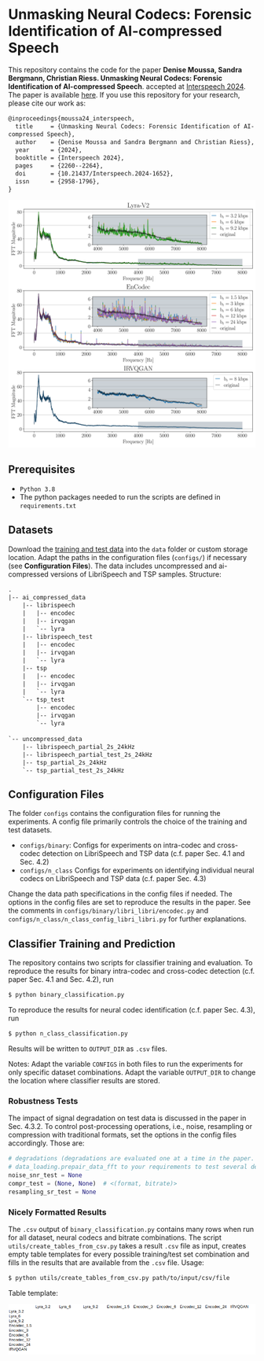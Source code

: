 # Unmasking Neural Codecs: Forensic Identification of AI-compressed Speech
This repository contains the code for the paper 
**Denise Moussa, Sandra Bergmann, Christian Riess. Unmasking Neural Codecs: Forensic Identification of AI-compressed Speech**.
accepted at  [Interspeech 2024](https://interspeech2024.org/). The paper is available [here](https://www.isca-archive.org/interspeech_2024/moussa24_interspeech.pdf).
If you use this repository for your research, please cite our work as:


```
@inproceedings{moussa24_interspeech,
  title     = {Unmasking Neural Codecs: Forensic Identification of AI-compressed Speech},
  author    = {Denise Moussa and Sandra Bergmann and Christian Riess},
  year      = {2024},
  booktitle = {Interspeech 2024},
  pages     = {2260--2264},
  doi       = {10.21437/Interspeech.2024-1652},
  issn      = {2958-1796},
}
```



![image-architecture](imgs/freq_spectra.svg)

## Prerequisites
- `Python 3.8`
- The python packages needed to run the scripts are defined in `requirements.txt`

## Datasets
Download the [training and test data](https://faui1-files.cs.fau.de/public/mmsec/datasets/interspeech24_neural_codec_data/)  into the `data` folder or custom storage location. Adapt the paths in the configuration files (`configs/`) if necessary (see **Configuration Files**). The data includes uncompressed and ai-compressed versions of LibriSpeech and TSP samples. Structure:
```angular2html
.
|-- ai_compressed_data
    |-- librispeech
    |   |-- encodec
    |   |-- irvqgan
    |   `-- lyra
    |-- librispeech_test
    |   |-- encodec
    |   |-- irvqgan
    |   `-- lyra
    |-- tsp
    |   |-- encodec
    |   |-- irvqgan
    |   `-- lyra
    `-- tsp_test
        |-- encodec
        |-- irvqgan
        `-- lyra

`-- uncompressed_data
    |-- librispeech_partial_2s_24kHz
    |-- librispeech_partial_test_2s_24kHz
    |-- tsp_partial_2s_24kHz
    `-- tsp_partial_test_2s_24kHz

```
## Configuration Files
The folder `configs` contains the configuration files for running the experiments. A config file primarily controls the choice of the training and test datasets.

- `configs/binary`: Configs for experiments on intra-codec and cross-codec detection on LibriSpeech and TSP data (c.f. paper Sec. 4.1 and Sec. 4.2)
- `configs/n_class` Configs for experiments on identifying individual neural codecs on LibriSpeech and TSP data (c.f. paper Sec. 4.3)

Change the data path specifications in the config files if needed. The options in the config files are set to reproduce the results in the paper.
See the comments in `configs/binary/libri_libri/encodec.py` and `configs/n_class/n_class_config_libri_libri.py` for further explanations.
## Classifier Training and Prediction
The repository contains two scripts for classifier training and evaluation. 
To reproduce the results for binary intra-codec and cross-codec detection (c.f. paper Sec. 4.1 and Sec. 4.2), run
```bash
$ python binary_classification.py
```
To reproduce the results for neural codec identification (c.f. paper Sec. 4.3), run
```bash
$ python n_class_classification.py
```
Results will be written to `OUTPUT_DIR` as `.csv` files.

Notes: Adapt the variable `CONFIGS` in both files to run the experiments for only specific dataset combinations. Adapt the variable `OUTPUT_DIR` to change the location where classifier results are stored.



### Robustness Tests
The impact of signal degradation on test data is discussed in the paper in Sec. 4.3.2. To control post-processing operations, i.e., noise, resampling or compression with traditional formats, set the options in the config files accordingly. Those are:
```python
# degradations (degradations are evaluated one at a time in the paper. Adjust the order of degradation application in
# data_loading.prepair_data_fft to your requirements to test several degradations at once)
noise_snr_test = None
compr_test = (None, None)  # <(format, bitrate)>
resampling_sr_test = None

```
### Nicely Formatted Results
The `.csv` output of `binary_classification.py` contains many rows when run for all dataset, neural codecs and bitrate combinations. 
The script `utils/create_tables_from_csv.py` takes a result `.csv` file as input, creates empty table templates for every possible training/test set combination and fills in the results that are available from the `.csv` file. Usage:
```bash
$ python utils/create_tables_from_csv.py path/to/input/csv/file
```
Table template:

![img_1.png](imgs/img_1.png)
